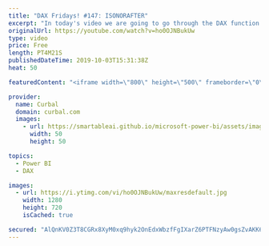 ```yaml
---
title: "DAX Fridays! #147: ISONORAFTER"
excerpt: "In today's video we are going to go through the DAX function called ISONORAFTER.  Happy Friday everybody!!   Get Northwind Dataset: https://www.youtube.com/watch?v=k3NMIlLffrU  Link to DAX Fridays survey: http://bit.ly/2MMM4KK   Here you can download all the pbix files: https://curbal.com/donwload-center"
originalUrl: https://youtube.com/watch?v=ho0OJNBukUw
type: video
price: Free
length: PT4M21S
publishedDateTime: 2019-10-03T15:31:38Z
heat: 50

featuredContent: "<iframe width=\"800\" height=\"500\" frameborder=\"0\" src=\"https://www.youtube.com/embed/ho0OJNBukUw\" allow=\"accelerometer; autoplay; encrypted-media; gyroscope; picture-in-picture\" allowfullscreen></iframe>"

provider:
  name: Curbal
  domain: curbal.com
  images:
    - url: https://smartableai.github.io/microsoft-power-bi/assets/images/organizations/curbal.com-50x50.jpg
      width: 50
      height: 50

topics:
  - Power BI
  - DAX

images:
  - url: https://i.ytimg.com/vi/ho0OJNBukUw/maxresdefault.jpg
    width: 1280
    height: 720
    isCached: true

secured: "AlQnKV0Z3T8CGRx8XyM0xq9hyk2OnEdxWbzfFgIXarZ6PTFNzyAw0gsZvAKK6orZXe40o1biS5ZjkCizjhtEY7Pqi1jOrQOyrs0u6+4fhMUZNRmD46+HJH7cRYnbLgIjmUn2ljQhZPGr/5tBtk4homwu+WOnDDn0zHZdP8TrfH/Yr+slBRymjwOnMA8ruQX+TP7xaXh8f7uxt7xr1CGx2+zkPrwG4pnLkPgcTul7K7mWIjm0XeqCDpWEhU9ruN3CRG/g7wShMKdddmmHulBNSG+m+4hawc++OPWtAEO4R0FOiKEhVu3Shl74CfOPuEmspXQZVApM14KHzLXZUNc5LmRrW+/AfKW0JL3Q+EoRtIdVbshA+zRyZq3MxfVKVQrAoQVAGiU50jAd67kKWdLUqKe/Tk6LD0Zq5f/xYNfTLnc=;xQB5p5iRp7zeh+aTmf3uFw=="
---
```


